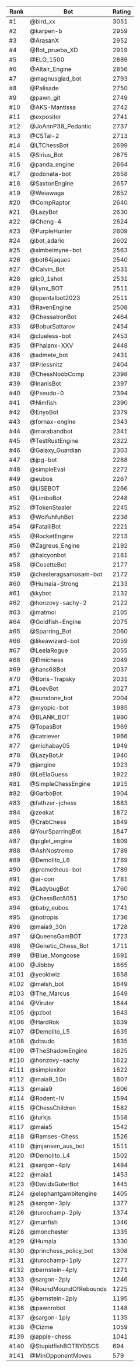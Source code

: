 Rank|Bot|Rating
---|---|---
#1|@bird_xx|3051
#2|@karpen-b|2959
#3|@ArasanX|2952
#4|@Bot_prueba_XD|2919
#5|@ELO_1500|2889
#6|@Altair_Engine|2856
#7|@magnusglad_bot|2793
#8|@Palisade|2750
#9|@pawn_git|2749
#10|@AKS-Mantissa|2742
#11|@expositor|2741
#12|@JoAnnP38_Pedantic|2737
#13|@CSTal-2|2713
#14|@LTChessBot|2699
#15|@Sirius_Bot|2675
#16|@panda_engine|2664
#17|@odonata-bot|2658
#18|@SaxtonEngine|2657
#19|@Weiawaga|2652
#20|@CompRaptor|2640
#21|@LazyBot|2630
#22|@Cheng-4|2624
#23|@PurpleHunter|2609
#24|@bot_adario|2602
#25|@simbelmyne-bot|2563
#26|@bot64jaques|2540
#27|@Calvin_Bot|2531
#28|@lc0_1shot|2531
#29|@Lynx_BOT|2511
#30|@opentalbot2023|2511
#31|@RavenEngine|2508
#32|@ChessatronBot|2464
#33|@BoburSattarov|2454
#34|@clueless-bot|2453
#35|@Phalanx-XXV|2448
#36|@admete_bot|2431
#37|@Priessnitz|2404
#38|@ChessNoobComp|2398
#39|@InanisBot|2397
#40|@Pseudo-0|2394
#41|@Nimfish|2390
#42|@EnyoBot|2379
#43|@fornax-engine|2343
#44|@morabandbot|2341
#45|@TestRustEngine|2322
#46|@Galaxy_Guardian|2303
#47|@jpg-bot|2288
#48|@simpleEval|2272
#49|@eubos|2267
#50|@LISEBOT|2266
#51|@LimboBot|2248
#52|@TokenStealer|2245
#53|@WolfuhfuhBot|2238
#54|@FataliiBot|2221
#55|@RocketEngine|2213
#56|@Zagreus_Engine|2192
#57|@halcyonbot|2181
#58|@CosetteBot|2177
#59|@chesteragsamosam-bot|2172
#60|@Humaia-Strong|2133
#61|@kybot|2132
#62|@honzovy-sachy-2|2122
#63|@matmoi|2105
#64|@Goldfish-Engine|2075
#65|@Sparring_Bot|2060
#66|@likeawizard-bot|2059
#67|@LeelaRogue|2055
#68|@Elmichess|2049
#69|@hans68Bot|2037
#70|@Boris-Trapsky|2031
#71|@LoevBot|2027
#72|@sunstone_bot|2004
#73|@myopic-bot|1985
#74|@BLANK_BOT|1980
#75|@TopasBot|1969
#76|@catriever|1966
#77|@michabay05|1949
#78|@LazyBotJr|1940
#79|@jangine|1923
#80|@LeElaGuess|1922
#81|@SimpleChessEngine|1915
#82|@GarboBot|1904
#83|@fathzer-jchess|1883
#84|@zeekat|1872
#85|@CrabChess|1849
#86|@YourSparringBot|1847
#87|@piglet_engine|1809
#88|@AshNostromo|1789
#89|@Demolito_L6|1789
#90|@prometheus-bot|1789
#91|@ai-con|1781
#92|@LadybugBot|1760
#93|@ChessBot8051|1750
#94|@baby_eubos|1741
#95|@notropis|1736
#96|@maia9_30n|1728
#97|@QueensGamBOT|1723
#98|@Genetic_Chess_Bot|1711
#99|@Blue_Mongoose|1691
#100|@Jibbby|1665
#101|@yeoldwiz|1658
#102|@melsh_bot|1649
#103|@The_Marcus|1649
#104|@Virutor|1644
#105|@pzbot|1643
#106|@HardRok|1639
#107|@Demolito_L5|1635
#108|@dtsudo|1635
#109|@TheShadowEngine|1625
#110|@honzovy-sachy|1622
#111|@simplexitor|1622
#112|@maia9_10n|1607
#113|@maia9|1606
#114|@Rodent-IV|1594
#115|@ChessChildren|1582
#116|@turkjs|1558
#117|@maia5|1542
#118|@Ramses-Chess|1526
#119|@jmjansen_aus_bot|1511
#120|@Demolito_L4|1502
#121|@sargon-4ply|1484
#122|@maia1|1453
#123|@DavidsGuterBot|1445
#124|@elephantgambitengine|1405
#125|@sargon-3ply|1377
#126|@turochamp-2ply|1374
#127|@munfish|1346
#128|@monchester|1335
#129|@Humaia|1330
#130|@princhess_policy_bot|1308
#131|@turochamp-1ply|1277
#132|@bernstein-4ply|1271
#133|@sargon-2ply|1246
#134|@RoundMoundOfRebounds|1225
#135|@bernstein-2ply|1195
#136|@pawnrobot|1148
#137|@sargon-1ply|1135
#138|@Cizme|1059
#139|@apple-chess|1041
#140|@StupidfishBOTBYDSCS|694
#141|@MinOpponentMoves|579
